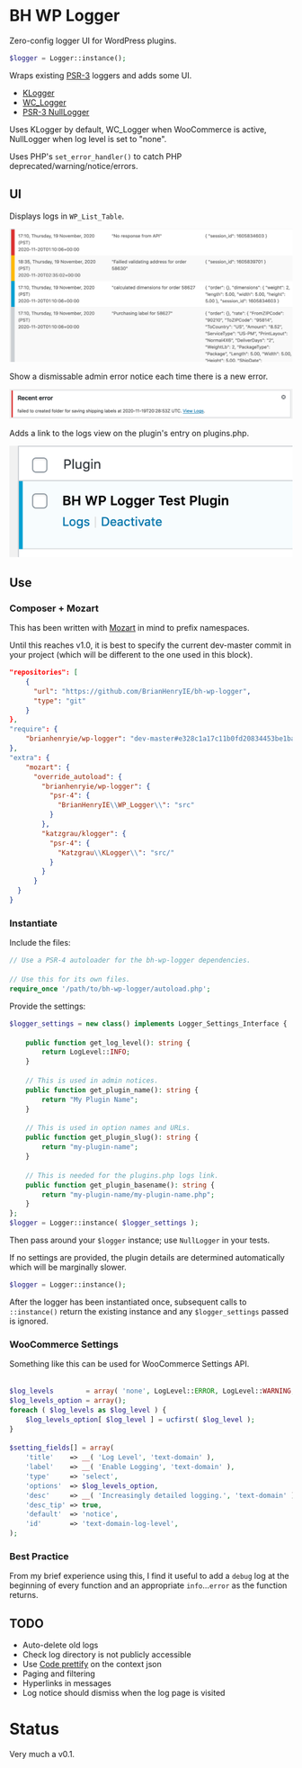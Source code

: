 # BH WP Logger

Zero-config logger UI for WordPress plugins.

```php
$logger = Logger::instance();
```

Wraps existing [PSR-3](https://www.php-fig.org/psr/psr-3/) loggers and adds some UI.

* [KLogger](https://github.com/katzgrau/KLogger)
* [WC_Logger](https://github.com/katzgrau/KLogger)
* [PSR-3 NullLogger](https://github.com/php-fig/log/blob/master/Psr/Log/NullLogger.php)

Uses KLogger by default, WC_Logger when WooCommerce is active, NullLogger when log level is set to "none".

Uses PHP's `set_error_handler()` to catch PHP deprecated/warning/notice/errors.

## UI 

Displays logs in `WP_List_Table`.

![Logs WP_List_Table](./assets/logs-wp-list-table.png "Logs WP_List_Table")

Show a dismissable admin error notice each time there is a new error.

![Admin Error Notice](./assets/admin-error-notice.png "Admin error notice")

Adds a link to the logs view on the plugin's entry on plugins.php.

![Plugins page logs link](./assets/plugins-page-logs-link.png "Plugins page logs link")


## Use

### Composer + Mozart

This has been written with [Mozart](https://github.com/coenjacobs/mozart) in mind to prefix namespaces.

Until this reaches v1.0, it is best to specify the current dev-master commit in your project (which will be different to the one used in this block).

```json
"repositories": [
    {
      "url": "https://github.com/BrianHenryIE/bh-wp-logger",
      "type": "git"
    }
},
"require": {
    "brianhenryie/wp-logger": "dev-master#e328c1a17c11b0fd20834453be1ba999b3a3d280"
},
"extra": {
    "mozart": {
      "override_autoload": {
        "brianhenryie/wp-logger": {
          "psr-4": {
            "BrianHenryIE\\WP_Logger\\": "src"
          }
        },
        "katzgrau/klogger": {
          "psr-4": {
            "Katzgrau\\KLogger\\": "src/"
          }
        }
      }
  }
}
```



### Instantiate

Include the files:

```php
// Use a PSR-4 autoloader for the bh-wp-logger dependencies.

// Use this for its own files.
require_once '/path/to/bh-wp-logger/autoload.php';
```

Provide the settings:

```php
$logger_settings = new class() implements Logger_Settings_Interface {

	public function get_log_level(): string {
		return LogLevel::INFO;
	}

	// This is used in admin notices.
	public function get_plugin_name(): string {
		return "My Plugin Name";
	}

	// This is used in option names and URLs.
	public function get_plugin_slug(): string {
		return "my-plugin-name";
	}

    // This is needed for the plugins.php logs link.
	public function get_plugin_basename(): string {
		return "my-plugin-name/my-plugin-name.php";
	}
};
$logger = Logger::instance( $logger_settings );
```

Then pass around your `$logger` instance; use `NullLogger` in your tests.

If no settings are provided, the plugin details are determined automatically which will be marginally slower.

```php
$logger = Logger::instance();
```

After the logger has been instantiated once, subsequent calls to `::instance()` return the existing instance and any `$logger_settings` passed is ignored.

### WooCommerce Settings

Something like this can be used for WooCommerce Settings API.

```php

$log_levels        = array( 'none', LogLevel::ERROR, LogLevel::WARNING, LogLevel::NOTICE, LogLevel::INFO, LogLevel::DEBUG );
$log_levels_option = array();
foreach ( $log_levels as $log_level ) {
    $log_levels_option[ $log_level ] = ucfirst( $log_level );
}

$setting_fields[] = array(
    'title'    => __( 'Log Level', 'text-domain' ),
    'label'    => __( 'Enable Logging', 'text-domain' ),
    'type'     => 'select',
    'options'  => $log_levels_option,
    'desc'     => __( 'Increasingly detailed logging.', 'text-domain' ),
    'desc_tip' => true,
    'default'  => 'notice',
    'id'       => 'text-domain-log-level',
);
```


### Best Practice

From my brief experience using this, I find it useful to add a `debug` log at the beginning of every function and an appropriate `info`...`error` as the function returns.

## TODO

* Auto-delete old logs
* Check log directory is not publicly accessible
* Use [Code prettify](https://github.com/googlearchive/code-prettify) on the context json
* Paging and filtering
* Hyperlinks in messages
* Log notice should dismiss when the log page is visited

# Status

Very much a v0.1.
